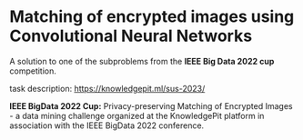 # Matching of encrypted images using Convolutional Neural Networks

A solution to one of the subproblems from the **IEEE Big Data 2022 cup** competition. 

task description: https://knowledgepit.ml/sus-2023/

**IEEE BigData 2022 Cup:** Privacy-preserving Matching of Encrypted Images - a data mining challenge organized at the KnowledgePit platform in association with the IEEE BigData 2022 conference.
